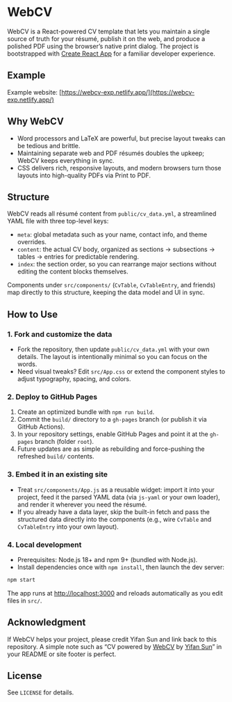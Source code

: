 # WebCV

WebCV is a React-powered CV template that lets you maintain a single source of truth for your résumé, publish it on the web, and produce a polished PDF using the browser’s native print dialog. The project is bootstrapped with [Create React App](https://github.com/facebook/create-react-app) for a familiar developer experience.

## Example

Example website: [https://webcv-exp.netlify.app/](https://webcv-exp.netlify.app/)

## Why WebCV

- Word processors and LaTeX are powerful, but precise layout tweaks can be tedious and brittle.
- Maintaining separate web and PDF résumés doubles the upkeep; WebCV keeps everything in sync.
- CSS delivers rich, responsive layouts, and modern browsers turn those layouts into high-quality PDFs via Print to PDF.

## Structure

WebCV reads all résumé content from `public/cv_data.yml`, a streamlined YAML file with three top-level keys:

- `meta`: global metadata such as your name, contact info, and theme overrides.
- `content`: the actual CV body, organized as sections → subsections → tables → entries for predictable rendering.
- `index`: the section order, so you can rearrange major sections without editing the content blocks themselves.

Components under `src/components/` (`CvTable`, `CvTableEntry`, and friends) map directly to this structure, keeping the data model and UI in sync.

## How to Use

### 1. Fork and customize the data

- Fork the repository, then update `public/cv_data.yml` with your own details. The layout is intentionally minimal so you can focus on the words.
- Need visual tweaks? Edit `src/App.css` or extend the component styles to adjust typography, spacing, and colors.

### 2. Deploy to GitHub Pages

1. Create an optimized bundle with `npm run build`.
2. Commit the `build/` directory to a `gh-pages` branch (or publish it via GitHub Actions).
3. In your repository settings, enable GitHub Pages and point it at the `gh-pages` branch (folder `root`).
4. Future updates are as simple as rebuilding and force-pushing the refreshed `build/` contents.

### 3. Embed it in an existing site

- Treat `src/components/App.js` as a reusable widget: import it into your project, feed it the parsed YAML data (via `js-yaml` or your own loader), and render it wherever you need the résumé.
- If you already have a data layer, skip the built-in fetch and pass the structured data directly into the components (e.g., wire `CvTable` and `CvTableEntry` into your own layout).

### 4. Local development

- Prerequisites: Node.js 18+ and npm 9+ (bundled with Node.js).
- Install dependencies once with `npm install`, then launch the dev server:

```bash
npm start
```

The app runs at [http://localhost:3000](http://localhost:3000) and reloads automatically as you edit files in `src/`.

## Acknowledgment

If WebCV helps your project, please credit Yifan Sun and link back to this repository. A simple note such as “CV powered by [WebCV](https://github.com/syifan/webcv) by [Yifan Sun](https://github.com/syifan)” in your README or site footer is perfect.

## License

See `LICENSE` for details.
